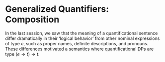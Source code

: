# Generalized Quantifiers: Composition 

In the last session, we saw that the meaning of a quantificational sentence differ dramatically in their ‘logical behavior’ from other nominal expressions of type $e$, such as proper names, definite descriptions, and pronouns. These differences motivated a semantics where quantificational DPs are type $(e \rightarrow t) \rightarrow t$. 
